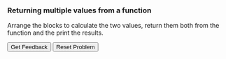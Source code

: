 ### Returning multiple values from a function
Arrange the blocks to calculate the two values, return them both from the function and the print the results.

<div id="return_multiple_values-sortableTrash" class="sortable-code"></div> 
<div id="return_multiple_values-sortable" class="sortable-code"></div> 
<div style="clear:both;"></div> 
<p> 
    <input id="return_multiple_values-feedbackLink" value="Get Feedback" type="button" /> 
    <input id="return_multiple_values-newInstanceLink" value="Reset Problem" type="button" /> 
</p> 
<script type="text/javascript"> 
(function(){
  var initial = "def powers(x, y):\n" +
    "    pow1 = x ** y\n" +
    "    pow2 = y ** x\n" +
    "    return pow1, pow2\n" +
    "ans1, ans2 = powers(4, 3)\n" +
    "print(f&quot;x^y is {ans1}&quot;)\n"<br\>print(f&quot;y^x is {ans2}&quot;)\n" +
    "return pow1 #distractor\n" +
    "return pow2 #distractor";
  var parsonsPuzzle = new ParsonsWidget({
    "sortableId": "return_multiple_values-sortable",
    "max_wrong_lines": 10,
    "grader": ParsonsWidget._graders.LineBasedGrader,
    "exec_limit": 2500,
    "can_indent": true,
    "x_indent": 50,
    "lang": "en",
    "trashId": "return_multiple_values-sortableTrash"
  });
  parsonsPuzzle.init(initial);
  parsonsPuzzle.shuffleLines();
  $("#return_multiple_values-newInstanceLink").click(function(event){ 
      event.preventDefault(); 
      parsonsPuzzle.shuffleLines(); 
  }); 
  $("#return_multiple_values-feedbackLink").click(function(event){ 
      event.preventDefault(); 
      parsonsPuzzle.getFeedback(); 
  }); 
})(); 
</script>
